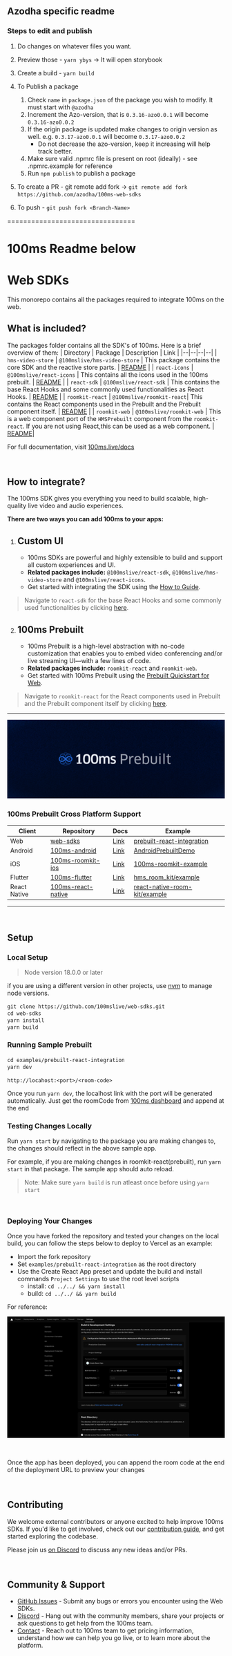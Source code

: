 ## Azodha specific readme

### Steps to edit and publish
1. Do changes on whatever files you want.
2. Preview those - `yarn ybys` -> It will open storybook
3. Create a build - `yarn build`
4. To Publish a package
   1. Check `name` in `package.json` of the package you wish to modify. It must start with `@azodha`
   2. Increment the Azo-version, that is `0.3.16-azo0.0.1` will become `0.3.16-azo0.0.2`
   3. If the origin package is updated make changes to origin version as well. e.g. `0.3.17-azo0.0.1` will become `0.3.17-azo0.0.2`
      - Do not decrease the azo-version, keep it increasing will help track better.
   4. Make sure valid .npmrc file is present on root (ideally) - see .npmrc.example for reference
   5. Run `npm publish` to publish a package

5. To create a PR - git remote add fork <URL-of-your-fork> -> `git remote add fork https://github.com/azodha/100ms-web-sdks`
6. To push - `git push fork <Branch-Name>`

================================
# 100ms Readme below
# Web SDKs

This monorepo contains all the packages required to integrate 100ms on the web.

## What is included?
The packages folder contains all the SDK's of 100ms. Here is a brief overview of them:
| Directory | Package | Description | Link |
|--|--|--|--|
| `hms-video-store`  | `@100mslive/hms-video-store` | This package contains the core SDK and the reactive store parts.  | [README](./packages/hms-video-store) |
| `react-icons`  | `@100mslive/react-icons` | This contains all the icons used in the 100ms prebuilt.  | [README](./packages/react-icons) |
| `react-sdk` | `@100mslive/react-sdk` | This contains the base React Hooks and some commonly used functionalities as React Hooks. | [README](./packages/react-sdk) |
| `roomkit-react`  | `@100mslive/roomkit-react`| This contains the React components used in the Prebuilt and the Prebuilt component itself.  | [README](./packages/roomkit-react) |
| `roomkit-web` | `@100mslive/roomkit-web` | This is a web component port of the `HMSPrebuilt` component from the `roomkit-react`. If you are not using React,this can be used as a web component. | [README](./packages/roomkit-web)|

For full documentation, visit [100ms.live/docs](https://www.100ms.live/docs)

<br>

## How to integrate?
The 100ms SDK gives you everything you need to build scalable, high-quality live video and audio experiences.

**There are two ways you can add 100ms to your apps:**

1. ## Custom UI
	-	100ms SDKs are powerful and highly extensible to build and support all custom experiences and UI.
	-	**Related packages include:** `@100mslive/react-sdk`, `@100mslive/hms-video-store` and `@100mslive/react-icons`.
	-	Get started with integrating the SDK using the [How to Guide](https://www.100ms.live/docs/javascript/v2/how-to-guides/install-the-sdk/integration). <br>

> Navigate to `react-sdk` for the base React Hooks and some commonly used functionalities by clicking [here](./packages/react-sdk).

2.  ## 100ms Prebuilt
	- 100ms Prebuilt is a high-level abstraction with no-code customization that enables you to embed video conferencing and/or live streaming UI—with a few lines of code.
	- **Related packages include:** `roomkit-react` and `roomkit-web`.
	- Get started with 100ms Prebuilt using the [Prebuilt Quickstart for Web](https://www.100ms.live/docs/javascript/v2/quickstart/prebuilt-quickstart). <br>

> Navigate to `roomkit-react` for the React components used in Prebuilt and the Prebuilt component itself by clicking [here](./packages/roomkit-react).

<hr>

![Banner](prebuilt-banner.png)


###  100ms Prebuilt Cross Platform Support
| Client | Repository | Docs | Example |
|--|--|--|--|
| Web | [web-sdks](https://github.com/100mslive/web-sdks/tree/main/packages/roomkit-react) | [Link](https://www.100ms.live/docs/javascript/v2/quickstart/prebuilt-quickstart) | [prebuilt-react-integration](https://github.com/100mslive/web-sdks/tree/main/examples/prebuilt-react-integration)
| Android | [100ms-android](https://github.com/100mslive/100ms-android/tree/release-v2/room-kit) | [Link](https://www.100ms.live/docs/android/v2/quickstart/prebuilt-android) | [AndroidPrebuiltDemo](https://github.com/100mslive/AndroidPrebuiltDemo)
| iOS | [100ms-roomkit-ios](https://github.com/100mslive/100ms-roomkit-ios) | [Link](https://www.100ms.live/docs/ios/v2/quickstart/prebuilt) | [100ms-roomkit-example](https://github.com/100mslive/100ms-roomkit-example)
| Flutter | [100ms-flutter](https://github.com/100mslive/100ms-flutter/tree/main/packages/hms_room_kit)| [Link](https://www.100ms.live/docs/flutter/v2/quickstart/prebuilt) | [hms_room_kit/example](https://github.com/100mslive/100ms-flutter/tree/main/packages/hms_room_kit/example)
| React Native | [100ms-react-native](https://github.com/100mslive/100ms-react-native/tree/main/packages/react-native-room-kit)| [Link](https://www.100ms.live/docs/react-native/v2/quickstart/prebuilt) | [react-native-room-kit/example](https://github.com/100mslive/100ms-react-native/tree/main/packages/react-native-room-kit/example)


<hr>
<br>

## Setup

### Local Setup

> Node version 18.0.0 or later

if you are using a different version in other projects, use [nvm](https://github.com/nvm-sh/nvm?tab=readme-ov-file#installing-and-updating) to manage node versions.


```
git clone https://github.com/100mslive/web-sdks.git
cd web-sdks
yarn install
yarn build
```

### Running Sample Prebuilt

```
cd examples/prebuilt-react-integration
yarn dev
```

`http://locahost:<port>/<room-code>`

Once you run `yarn dev`, the localhost link with the port will be generated automatically. Just get the roomCode from [100ms dashboard](https://dashboard.100ms.live) and append at the end


### Testing Changes Locally
Run `yarn start` by navigating to the package you are making changes to, the changes should reflect in the above sample app.

For example, if you are making changes in roomkit-react(prebuilt), run `yarn start` in that package. The sample app should auto reload.

> Note: Make sure `yarn build` is run atleast once before using `yarn start`



<br>

### Deploying Your Changes

Once you have forked the repository and tested your changes on the local build, you can follow the steps below to deploy to Vercel as an example:

- Import the fork repository
- Set `examples/prebuilt-react-integration` as the root directory
- Use the Create React App preset and update the build and install commands `Project Settings` to use the root level scripts
	- install: `cd ../../ && yarn install`
	- build: `cd ../../ && yarn build`

For reference:

![Project Settings](./project-settings.png)

<br />

Once the app has been deployed, you can append the room code at the end of the deployment URL to preview your changes

<br>

## Contributing
We welcome external contributors or anyone excited to help improve 100ms SDKs. If you'd like to get involved, check out our [contribution guide](./DEVELOPER.MD), and get started exploring the codebase.

Please join us [on Discord](https://discord.com/invite/kGdmszyzq2) to discuss any new ideas and/or PRs.

<br>

## Community & Support

-   [GitHub Issues](https://github.com/100mslive/web-sdks/issues) - Submit any bugs or errors you encounter using the Web SDKs.
-   [Discord](https://discord.com/invite/kGdmszyzq2) - Hang out with the community members, share your projects or ask questions to get help from the 100ms team.
-   [Contact](https://www.100ms.live/contact) - Reach out to 100ms team to get pricing information, understand how we can help you go live, or to learn more about the platform.

